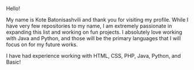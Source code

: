 Hello!

My name is Kote Batonisashvili and thank you for visiting my profile. 
While I have very few repositories to my name, I am extremely passionate in expanding this list and working on fun projects.
I absolutely love working with Java and Python, and those will be the primary languages that I will focus on for my future works.

I have had experience working with HTML, CSS, PHP, Java, Python, and Basic!
